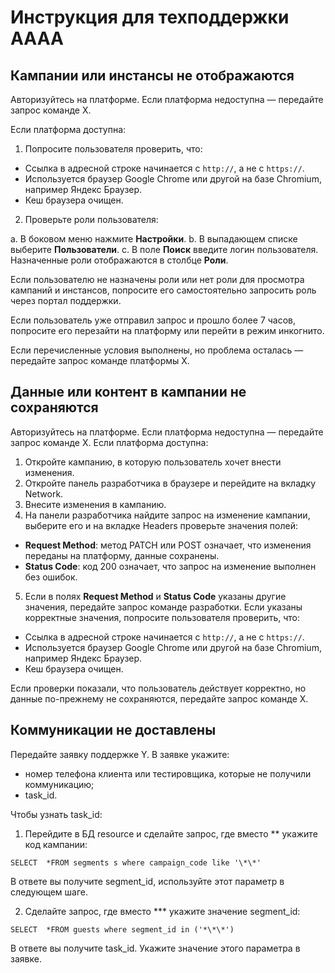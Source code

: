 # Инструкция для техподдержки AAAA

## Кампании или инстансы не отображаются
Авторизуйтесь на платформе. 
Если платформа недоступна — передайте запрос команде Х.

Если платформа доступна:

1. Попросите пользователя проверить, что:

  -  Ссылка в адресной строке начинается с `http://`, а не с `https://`.
  -  Используется браузер Google Chrome или другой на базе Chromium, например Яндекс Браузер.
  -  Кеш браузера очищен.

2. Проверьте роли пользователя:

  a. В боковом меню  нажмите **Настройки**.
  b. В выпадающем списке выберите **Пользователи**.
  c. В поле **Поиск** введите логин пользователя. Назначенные роли отображаются в столбце **Роли**.

Если пользователю не назначены роли или нет роли для просмотра кампаний и инстансов, попросите его самостоятельно запросить роль через портал поддержки.

Если пользователь уже отправил запрос и прошло более 7 часов, попросите его перезайти на платформу или перейти в режим инкогнито.

Если перечисленные условия выполнены, но проблема осталась — передайте запрос команде платформы Х.

## Данные или контент в кампании не сохраняются
Авторизуйтесь на платформе. Если платформа недоступна — передайте запрос команде Х.
Если платформа доступна:

1. Откройте кампанию, в которую пользователь хочет внести изменения.
2. Откройте панель разработчика в браузере и перейдите на вкладку Network.
3. Внесите изменения в кампанию.
4. На панели разработчика найдите запрос на изменение кампании, выберите его и на вкладке Headers проверьте значения полей:

  -  **Request Method**: метод PATCH или POST означает, что изменения переданы на платформу, данные сохранены.
  -  **Status Code**: код 200 означает, что запрос на изменение выполнен без ошибок.

5. Если в полях **Request Method** и **Status Code** указаны другие значения, передайте запрос команде разработки. Если указаны корректные значения, попросите пользователя проверить, что:

  -  Ссылка в адресной строке начинается с `http://`, а не с `https://`.
  -  Используется браузер Google Chrome или другой на базе Chromium, например Яндекс Браузер.
  -  Кеш браузера очищен.

Если проверки показали, что пользователь действует корректно, но данные по-прежнему не сохраняются, передайте запрос команде Х.

## Коммуникации не доставлены 
Передайте заявку поддержке Y. В заявке укажите:

- номер телефона клиента или тестировщика, которые не получили коммуникацию;
- task_id.

Чтобы узнать task_id:

1. Перейдите в БД resource и сделайте запрос, где вместо \*\* укажите код кампании:

`SELECT  *FROM segments s where campaign_code like '\*\*'`

В ответе вы получите segment_id, используйте этот параметр в следующем шаге.

2. Сделайте запрос, где вместо \*\*\* укажите значение segment_id:

`SELECT  *FROM guests where segment_id in ('*\*\*')`

В ответе вы получите task_id. Укажите значение этого параметра в заявке.